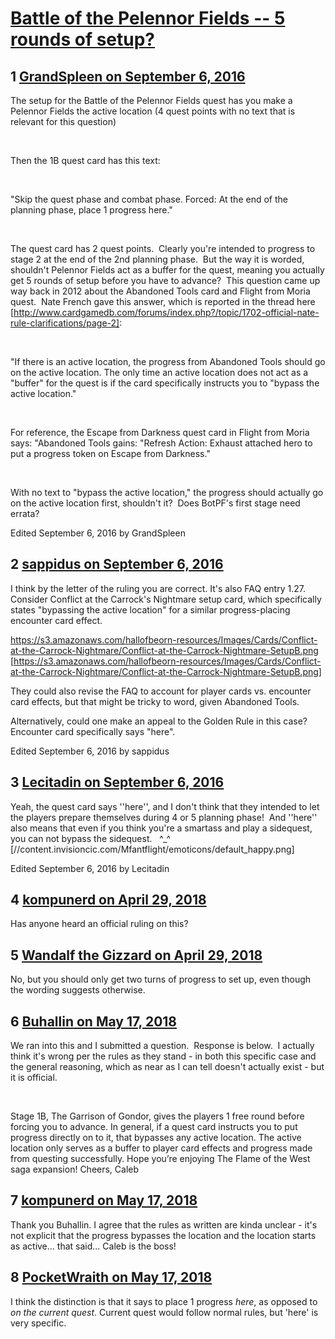 # [Battle of the Pelennor Fields -- 5 rounds of setup?](https://community.fantasyflightgames.com/topic/229470-battle-of-the-pelennor-fields-5-rounds-of-setup/)

## 1 [GrandSpleen on September 6, 2016](https://community.fantasyflightgames.com/topic/229470-battle-of-the-pelennor-fields-5-rounds-of-setup/?do=findComment&comment=2402507)

The setup for the Battle of the Pelennor Fields quest has you make a Pelennor Fields the active location (4 quest points with no text that is relevant for this question)

 

Then the 1B quest card has this text:

 

"Skip the quest phase and combat phase.
Forced: At the end of the planning phase, place 1 progress here."

 

The quest card has 2 quest points.  Clearly you're intended to progress to stage 2 at the end of the 2nd planning phase.  But the way it is worded, shouldn't Pelennor Fields act as a buffer for the quest, meaning you actually get 5 rounds of setup before you have to advance?  This question came up way back in 2012 about the Abandoned Tools card and Flight from Moria quest.  Nate French gave this answer, which is reported in the thread here [http://www.cardgamedb.com/forums/index.php?/topic/1702-official-nate-rule-clarifications/page-2]:

 

"If there is an active location, the progress from Abandoned Tools should go on the active location. The only time an active location does not act as a "buffer" for the quest is if the card specifically instructs you to "bypass the active location."

 

For reference, the Escape from Darkness quest card in Flight from Moria says: "Abandoned Tools gains: "Refresh Action: Exhaust attached hero to put a progress token on Escape from Darkness." 

 

With no text to "bypass the active location," the progress should actually go on the active location first, shouldn't it?  Does BotPF's first stage need errata?

Edited September 6, 2016 by GrandSpleen

## 2 [sappidus on September 6, 2016](https://community.fantasyflightgames.com/topic/229470-battle-of-the-pelennor-fields-5-rounds-of-setup/?do=findComment&comment=2402527)

I think by the letter of the ruling you are correct. It's also FAQ entry 1.27. Consider Conflict at the Carrock's Nightmare setup card, which specifically states "bypassing the active location" for a similar progress-placing encounter card effect.

https://s3.amazonaws.com/hallofbeorn-resources/Images/Cards/Conflict-at-the-Carrock-Nightmare/Conflict-at-the-Carrock-Nightmare-SetupB.png [https://s3.amazonaws.com/hallofbeorn-resources/Images/Cards/Conflict-at-the-Carrock-Nightmare/Conflict-at-the-Carrock-Nightmare-SetupB.png]

They could also revise the FAQ to account for player cards vs. encounter card effects, but that might be tricky to word, given Abandoned Tools.

Alternatively, could one make an appeal to the Golden Rule in this case? Encounter card specifically says "here".

Edited September 6, 2016 by sappidus

## 3 [Lecitadin on September 6, 2016](https://community.fantasyflightgames.com/topic/229470-battle-of-the-pelennor-fields-5-rounds-of-setup/?do=findComment&comment=2402570)

Yeah, the quest card says ''here'', and I don't think that they intended to let the players prepare themselves during 4 or 5 planning phase!  And ''here'' also means that even if you think you're a smartass and play a sidequest, you can not bypass the sidequest.   ^_^ [//content.invisioncic.com/Mfantflight/emoticons/default_happy.png]

Edited September 6, 2016 by Lecitadin

## 4 [kompunerd on April 29, 2018](https://community.fantasyflightgames.com/topic/229470-battle-of-the-pelennor-fields-5-rounds-of-setup/?do=findComment&comment=3301705)

Has anyone heard an official ruling on this?

## 5 [Wandalf the Gizzard on April 29, 2018](https://community.fantasyflightgames.com/topic/229470-battle-of-the-pelennor-fields-5-rounds-of-setup/?do=findComment&comment=3301755)

No, but you should only get two turns of progress to set up, even though the wording suggests otherwise.

## 6 [Buhallin on May 17, 2018](https://community.fantasyflightgames.com/topic/229470-battle-of-the-pelennor-fields-5-rounds-of-setup/?do=findComment&comment=3335025)

We ran into this and I submitted a question.  Response is below.  I actually think it's wrong per the rules as they stand - in both this specific case and the general reasoning, which as near as I can tell doesn't actually exist - but it is official.

 

Stage 1B, The Garrison of Gondor, gives the players 1 free round before forcing you to advance. In general, if a quest card instructs you to put progress directly on to it, that bypasses any active location. The active location only serves as a buffer to player card effects and progress made from questing successfully.
Hope you’re enjoying The Flame of the West saga expansion!
Cheers,
Caleb

## 7 [kompunerd on May 17, 2018](https://community.fantasyflightgames.com/topic/229470-battle-of-the-pelennor-fields-5-rounds-of-setup/?do=findComment&comment=3335248)

Thank you Buhallin. I agree that the rules as written are kinda unclear - it's not explicit that the progress bypasses the location and the location starts as active... that said... Caleb is the boss!

## 8 [PocketWraith on May 17, 2018](https://community.fantasyflightgames.com/topic/229470-battle-of-the-pelennor-fields-5-rounds-of-setup/?do=findComment&comment=3335663)

I think the distinction is that it says to place 1 progress *here*, as opposed to *on the current quest*. Current quest would follow normal rules, but 'here' is very specific.

